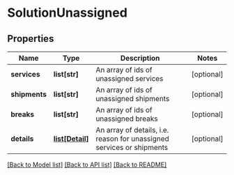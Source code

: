 # SolutionUnassigned

## Properties
Name | Type | Description | Notes
------------ | ------------- | ------------- | -------------
**services** | **list[str]** | An array of ids of unassigned services | [optional] 
**shipments** | **list[str]** | An array of ids of unassigned shipments | [optional] 
**breaks** | **list[str]** | An array of ids of unassigned breaks | [optional] 
**details** | [**list[Detail]**](Detail.md) | An array of details, i.e. reason for unassigned services or shipments | [optional] 

[[Back to Model list]](../README.md#documentation-for-models) [[Back to API list]](../README.md#documentation-for-api-endpoints) [[Back to README]](../README.md)

